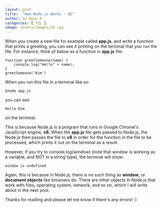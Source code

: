 ```yaml
---
layout: post
title:  "How Node.js Works - 02"
author: So Hyun K.
categories: [ TIL ]
image: assets/images/19.jpg
---
```


When you create a new file for example called **app.js**, and write a function that prints a greeting, you can see it printing on the terminal that you run the file.
For instance, think of below as a function in **app.js** file:
```
function greetSomeone(name) {
    console.log("Hello" + name);
}
greetSomeone('Kim')
```

When you run this file in a terminal like so:
```
$node app.js
```
you can see
```
Hello Kim
```
on the terminal.

This is because Node.js is a program that runs in Google Chrome's JavaScript engine, **v8**. When the **app.js** file gets passed to Node.js, the Node.js then passes the file to **v8** in order for the function in the file to be processed, which prints it out on the terminal as a result.

However, if you try to console.log(window) (note that window is working as a variable, and NOT in a string type), the terminal will show:
```
window is undefined
```

Again, this is because in Node.js, there is no such thing as **window**, or **document objects** like browsers do.
There are other objects in Node.js that work with files, operating system, network, and so on, which I will write about in the next post.


Thanks for reading and please let me know if there's any errors! :)